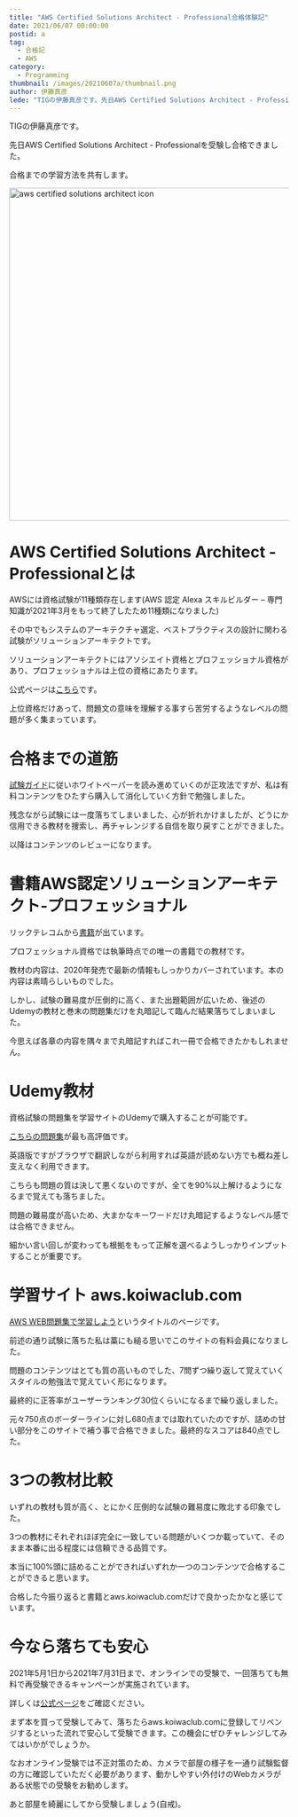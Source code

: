 ```yaml
---
title: "AWS Certified Solutions Architect - Professional合格体験記"
date: 2021/06/07 00:00:00
postid: a
tag:
  - 合格記
  - AWS
category:
  - Programming
thumbnail: /images/20210607a/thumbnail.png
author: 伊藤真彦
lede: "TIGの伊藤真彦です。先日AWS Certified Solutions Architect - Professionalを受験し合格できました。合格までの学習方法を共有します。"
---
```


TIGの伊藤真彦です。

先日AWS Certified Solutions Architect - Professionalを受験し合格できました。

合格までの学習方法を共有します。

<img src="/images/20210607a/image.png" alt="aws certified solutions architect icon" width="600" height="600">

# AWS Certified Solutions Architect - Professionalとは

AWSには資格試験が11種類存在します(AWS 認定 Alexa スキルビルダー – 専門知識が2021年3月をもって終了したため11種類になりました)

その中でもシステムのアーキテクチャ選定、ベストプラクティスの設計に関わる試験がソリューションアーキテクトです。

ソリューションアーキテクトにはアソシエイト資格とプロフェッショナル資格があり、プロフェッショナルは上位の資格にあたります。

公式ページは[こちら](https://aws.amazon.com/jp/certification/certified-solutions-architect-professional/)です。

上位資格だけあって、問題文の意味を理解する事すら苦労するようなレベルの問題が多く集まっています。

# 合格までの道筋

[試験ガイド](https://d1.awsstatic.com/ja_JP/training-and-certification/docs-sa-pro/AWS-Certified-Solutions-Architect-Professional_Exam-Guide.pdf)に従いホワイトペーパーを読み進めていくのが正攻法ですが、私は有料コンテンツをひたすら購入して消化していく方針で勉強しました。

残念ながら試験には一度落ちてしまいました、心が折れかけましたが、どうにか信用できる教材を捜索し、再チャレンジする自信を取り戻すことができました。

以降はコンテンツのレビューになります。

# 書籍AWS認定ソリューションアーキテクト‐プロフェッショナル

リックテレコムから[書籍](https://books.google.co.jp/books/about/AWS%E8%AA%8D%E5%AE%9A%E3%82%BD%E3%83%AA%E3%83%A5%E3%83%BC%E3%82%B7%E3%83%A7%E3%83%B3%E3%82%A2%E3%83%BC%E3%82%AD.html?id=gqOWzQEACAAJ&source=kp_book_description&redir_esc=y)が出ています。

プロフェッショナル資格では執筆時点での唯一の書籍での教材です。

教材の内容は、2020年発売で最新の情報もしっかりカバーされています。本の内容は素晴らしいものでした。

しかし、試験の難易度が圧倒的に高く、また出題範囲が広いため、後述のUdemyの教材と巻末の問題集だけを丸暗記して臨んだ結果落ちてしまいました。

今思えば各章の内容を隅々まで丸暗記すればこれ一冊で合格できたかもしれません。

# Udemy教材

資格試験の問題集を学習サイトのUdemyで購入することが可能です。

[こちらの問題集](https://www.udemy.com/course/aws-solutions-architect-professional-practice-exams-amazon/)が最も高評価です。

英語版ですがブラウザで翻訳しながら利用すれば英語が読めない方でも概ね差し支えなく利用できます。

こちらも問題の質は決して悪くないのですが、全てを90%以上解けるようになるまで覚えても落ちました。

問題の難易度が高いため、大まかなキーワードだけ丸暗記するようなレベル感では合格できません。

細かい言い回しが変わっても根拠をもって正解を選べるようしっかりインプットすることが重要です。

# 学習サイト aws.koiwaclub.com

[AWS WEB問題集で学習しよう](https://aws.koiwaclub.com/)というタイトルのページです。

前述の通り試験に落ちた私は藁にも縋る思いでこのサイトの有料会員になりました。

問題のコンテンツはとても質の高いものでした、7問ずつ繰り返して覚えていくスタイルの勉強法で覚えていく形になります。

最終的に正答率がユーザーランキング30位くらいになるまで繰り返しました。

元々750点のボーダーラインに対し680点までは取れていたのですが、詰めの甘い部分をこのサイトで補う事で合格できました。最終的なスコアは840点でした。

# 3つの教材比較

いずれの教材も質が高く、とにかく圧倒的な試験の難易度に敗北する印象でした。

3つの教材にそれぞれほぼ完全に一致している問題がいくつか載っていて、そのまま本番に出る程度には信頼できる品質です。

本当に100%頭に詰めることができればいずれか一つのコンテンツで合格することができると思います。

合格した今振り返ると書籍とaws.koiwaclub.comだけで良かったかなと感じています。

# 今なら落ちても安心

2021年5月1日から2021年7月31日まで、オンラインでの受験で、一回落ちても無料で再受験できるキャンペーンが実施されています。

詳しくは[公式ページ](https://pages.awscloud.com/Global_TrainCert_Japan_Online_Proctoringja.html)をご確認ください。

まず本を買って受験してみて、落ちたらaws.koiwaclub.comに登録してリベンジするといった流れで安心して受験できます。この機会にぜひチャレンジしてみてはいかがでしょうか。

なおオンライン受験では不正対策のため、カメラで部屋の様子を一通り試験監督の方に確認していただく必要があります、動かしやすい外付けのWebカメラがある状態での受験をお勧めします。

あと部屋を綺麗にしてから受験しましょう(自戒)。
